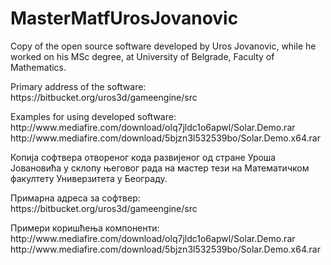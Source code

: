 # MasterMatfUrosJovanovic
<p/>
Copy of the open source software developed by Uros Jovanovic, while he worked on his MSc degree, at University of Belgrade, Faculty 
of Mathematics.
<p/>
Primary address of the software:<br/>
   https://bitbucket.org/uros3d/gameengine/src<br/> 
<p/>
Examples for using developed software: <br/>
   http://www.mediafire.com/download/olq7jldc1o6apwl/Solar.Demo.rar<br/>
   http://www.mediafire.com/download/5bjzn3l532539bo/Solar.Demo.x64.rar<br/>
<p/>
<p/>
Копија софтвера отвореног кода развијеног од стране Уроша Јовановића у склопу његовог рада на мастер тези на Математичком факултету 
Универзитета у Београду.
<p/>
Примарна адреса за софтвер: <br/>
   https://bitbucket.org/uros3d/gameengine/src<br/>
<p/>   
Примери коришћења компоненти: <br/>
   http://www.mediafire.com/download/olq7jldc1o6apwl/Solar.Demo.rar <br/>
   http://www.mediafire.com/download/5bjzn3l532539bo/Solar.Demo.x64.rar <br/>

